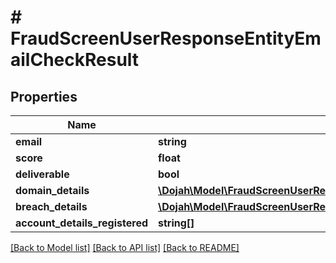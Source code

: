 # # FraudScreenUserResponseEntityEmailCheckResult

## Properties

Name | Type | Description | Notes
------------ | ------------- | ------------- | -------------
**email** | **string** |  | [optional]
**score** | **float** |  | [optional]
**deliverable** | **bool** |  | [optional]
**domain_details** | [**\Dojah\Model\FraudScreenUserResponseEntityEmailCheckResultDomainDetails**](FraudScreenUserResponseEntityEmailCheckResultDomainDetails.md) |  | [optional]
**breach_details** | [**\Dojah\Model\FraudScreenUserResponseEntityEmailCheckResultBreachDetails**](FraudScreenUserResponseEntityEmailCheckResultBreachDetails.md) |  | [optional]
**account_details_registered** | **string[]** |  | [optional]

[[Back to Model list]](../../README.md#models) [[Back to API list]](../../README.md#endpoints) [[Back to README]](../../README.md)
